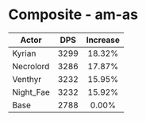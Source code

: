 # Composite - am-as
| Actor | DPS | Increase |
|---|:---:|:---:|
|Kyrian|3299|18.32%|
|Necrolord|3286|17.87%|
|Venthyr|3232|15.95%|
|Night_Fae|3232|15.92%|
|Base|2788|0.00%|
